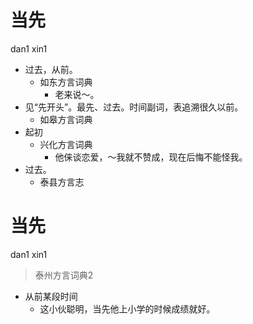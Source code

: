# 当先
dan1 xin1
+ 过去，从前。
  * 如东方言词典
    - 老来说～。
+ 见“先开头”。最先、过去。时间副词，表追溯很久以前。
  * 如皋方言词典
+ 起初
  * 兴化方言词典
    - 他俫谈恋爱，～我就不赞成，现在后悔不能怪我。
+ 过去。
  * 泰县方言志


# 当先
dan1 xin1
> 泰州方言词典2
- 从前某段时间
  - 这小伙聪明，当先他上小学的时候成绩就好。